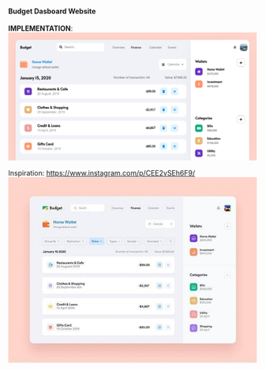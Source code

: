 #### Budget Dasboard Website

**IMPLEMENTATION**:
![implementation](implementation.png)

Inspiration: https://www.instagram.com/p/CEE2vSEh6F9/
![inspiration](inspiration.jpg)
